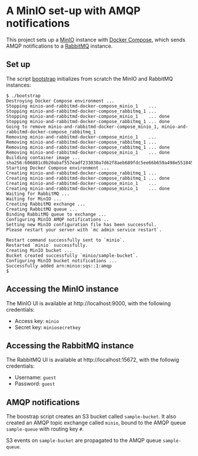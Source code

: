 # A MinIO set-up with AMQP notifications

This project sets up a [MinIO](https://min.io/) instance with [Docker
Compose](https://docs.docker.com/compose/), which sends AMQP
notifications to a [RabbitMQ](https://www.rabbitmq.com/) instance.


## Set up

The script [bootstrap](./bootstrap) initializes from scratch the MinIO
and RabbitMQ instances:

```
$ ./bootstrap
Destroying Docker Compose environment ...
Stopping minio-and-rabbitmd-docker-compose_minio_1    ...
Stopping minio-and-rabbitmd-docker-compose_rabbitmq_1 ...
Stopping minio-and-rabbitmd-docker-compose_minio_1    ... done
Stopping minio-and-rabbitmd-docker-compose_rabbitmq_1 ... done
Going to remove minio-and-rabbitmd-docker-compose_minio_1, minio-and-rabbitmd-docker-compose_rabbitmq_1
Removing minio-and-rabbitmd-docker-compose_minio_1    ...
Removing minio-and-rabbitmd-docker-compose_rabbitmq_1 ...
Removing minio-and-rabbitmd-docker-compose_rabbitmq_1 ... done
Removing minio-and-rabbitmd-docker-compose_minio_1    ... done
Building container image ...
sha256:606881c0b20abaf557eadf233030a7d62f8aeb689fdc5ee66b659a498e551845
Starting Docker Compose environment ...
Creating minio-and-rabbitmd-docker-compose_rabbitmq_1 ...
Creating minio-and-rabbitmd-docker-compose_rabbitmq_1 ... done
Creating minio-and-rabbitmd-docker-compose_minio_1    ...
Creating minio-and-rabbitmd-docker-compose_minio_1    ... done
Waiting for RabbitMQ ...
Waiting for MinIO ...
Creating RabbitMQ exchange ...
Creating RabbitMQ queue ...
Binding RabbitMQ queue to exchange ...
Configuring MinIO AMQP notifications ..
Setting new MinIO configuration file has been successful.
Please restart your server with `mc admin service restart`.

Restart command successfully sent to `minio`.
Restarted `minio` successfully.
Creating MinIO bucket ...
Bucket created successfully `minio/sample-bucket`.
Configuring MinIO bucket notifications ...
Successfully added arn:minio:sqs::1:amqp
$
```


## Accessing the MinIO instance

The MinIO UI is available at http://localhost:9000, with the following
credentials:

* Access key: `minio`
* Secret key: `miniosecretkey`


## Accessing the RabbitMQ instance

The RabbitMQ UI is available at http://localhost:15672, with the
followig credentials:

* Username: `guest`
* Password: `guest`


## AMQP notifications

The boostrap script creates an S3 bucket called `sample-bucket`. It
also created an AMQP topic exchange called `minio`, bound to the AMQP
queue `sample-queue` with routing key `#`.

S3 events on `sample-bucket` are propagated to the AMQP queue
`sample-queue`.
